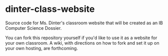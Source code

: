 dinter-class-website
====================

Source code for Ms. Dinter's classroom website that will be created as an IB Computer Science Dossier.

You can fork this repository yourself if you'd like to use it as a website for your own classroom. A wiki, with directions on how to fork and set it up on your own hosting, are forthcoming.
